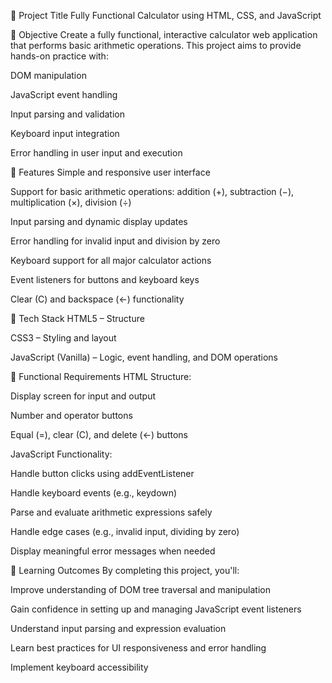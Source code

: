 📌 Project Title
Fully Functional Calculator using HTML, CSS, and JavaScript

📖 Objective
Create a fully functional, interactive calculator web application that performs basic arithmetic operations. This project aims to provide hands-on practice with:

DOM manipulation

JavaScript event handling

Input parsing and validation

Keyboard input integration

Error handling in user input and execution

🎯 Features
Simple and responsive user interface

Support for basic arithmetic operations: addition (+), subtraction (−), multiplication (×), division (÷)

Input parsing and dynamic display updates

Error handling for invalid input and division by zero

Keyboard support for all major calculator actions

Event listeners for buttons and keyboard keys

Clear (C) and backspace (←) functionality

🧱 Tech Stack
HTML5 – Structure

CSS3 – Styling and layout

JavaScript (Vanilla) – Logic, event handling, and DOM operations

🔧 Functional Requirements
HTML Structure:

Display screen for input and output

Number and operator buttons

Equal (=), clear (C), and delete (←) buttons

JavaScript Functionality:

Handle button clicks using addEventListener

Handle keyboard events (e.g., keydown)

Parse and evaluate arithmetic expressions safely

Handle edge cases (e.g., invalid input, dividing by zero)

Display meaningful error messages when needed

🧠 Learning Outcomes
By completing this project, you'll:

Improve understanding of DOM tree traversal and manipulation

Gain confidence in setting up and managing JavaScript event listeners

Understand input parsing and expression evaluation

Learn best practices for UI responsiveness and error handling

Implement keyboard accessibility
